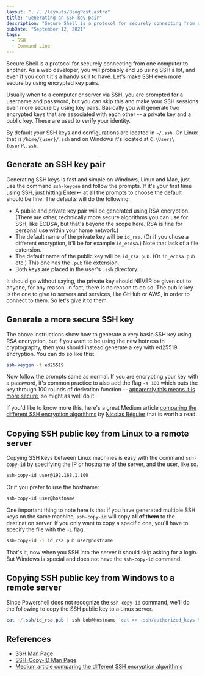 ```yaml
---
layout: "../../layouts/BlogPost.astro"
title: "Generating an SSH key pair"
description: "Secure Shell is a protocol for securely connecting from one computer to another. As a web developer, you will probably end up using SSH a lot, and even if you don't it's a handy skill to have. Here's a quick guide on how to generate SSH keys and copy them to other machines."
pubDate: "September 12, 2021"
tags:
  - SSH
  - Command Line
---
```


Secure Shell is a protocol for securely connecting from one computer to another. As a web developer, you will probably end up using SSH a lot, and even if you don't it's a handy skill to have. Let's make SSH even more secure by using encrypted key pairs.

Usually when to a computer or server via SSH, you are prompted for a username and password, but you can skip this and make your SSH sessions even more secure by using key pairs. Basically you will generate two encrypted keys that are associated with each other -- a private key and a public key. These are used to verify your identity.

By default your SSH keys and configurations are located in `~/.ssh`. On Linux that is `/home/{user}/.ssh` and on Windows it's located at `C:\Users\{user}\.ssh`.

## Generate an SSH key pair

Generating SSH keys is fast and simple on Windows, Linux and Mac, just use the command `ssh-keygen` and follow the prompts. If it's your first time using SSH, just hitting Enter↵ at all the prompts to choose the default should be fine. The defaults will do the following:

- A public and private key pair will be generated using RSA encryption. (There are other, technically more secure algorithms you can use for SSH, like ECDSA, but that's beyond the scope here. RSA is fine for personal use within your home network.)
- The default name of the private key will be `id_rsa`. (Or if you chose a different encryption, it'll be for example `id_ecdsa`.) Note that lack of a file extension.
- The default name of the public key will be `id_rsa.pub`. (Or `id_ecdsa.pub` etc.) This one has the `.pub` file extension.
- Both keys are placed in the user's `.ssh` directory.

It should go without saying, the private key should NEVER be given out to anyone, for any reason. In fact, there is no reason to do so. The public key is the one to give to servers and services, like GitHub or AWS, in order to connect to them. So let's give it to them.

## Generate a more secure SSH key

The above instructions show how to generate a very basic SSH key using RSA encryption, but if you want to be using the new hotness in cryptography, then you should instead generate a key with ed25519 encryption. You can do so like this:

```bash
ssh-keygen -t ed25519
```

Now follow the prompts same as normal. If you are encrypting your key with a password, it's common practice to also add the flag `-a 100` which puts the key through 100 rounds of derivation function -- [apparently this means it is more secure](https://www.reddit.com/r/linuxquestions/comments/axu8te/how_many_a_repetitions_in_ed25519_are_insecure/ehwl3dz/), so might as well do it.

If you'd like to know more this, here's a great Medium article [comparing the different SSH encryption algorithms](https://nbeguier.medium.com/a-real-world-comparison-of-the-ssh-key-algorithms-b26b0b31bfd9) by [Nicolas Béguier](https://beguier.eu/nicolas/) that is worth a read.

## Copying SSH public key from Linux to a remote server

Copying SSH keys between Linux machines is easy with the command `ssh-copy-id` by specifying the IP or hostname of the server, and the user, like so.

```bash
ssh-copy-id user@192.168.1.100
```

Or if you prefer to use the hostname:

```bash
ssh-copy-id user@hostname
```

One important thing to note here is that if you have generated multiple SSH keys on the same machine, `ssh-copy-id` will copy **all of them** to the destination server. If you only want to copy a specific one, you'll have to specify the file with the `-i` flag.

```bash
ssh-copy-id -i id_rsa.pub user@hostname
```

That's it, now when you SSH into the server it should skip asking for a login. But Windows is special and does not have the `ssh-copy-id` command.

## Copying SSH public key from Windows to a remote server

Since Powershell does not recognize the `ssh-copy-id` command, we'll do the following to copy the SSH public key to a Linux server.

```powershell
cat ~/.ssh/id_rsa.pub | ssh bob@hostname 'cat >> .ssh/authorized_keys && echo "Key copied"'
```

## References

- [SSH Man Page](https://linux.die.net/man/1/ssh)
- [SSH-Copy-ID Man Page](https://linux.die.net/man/1/ssh-copy-id)
- [Medium article comparing the different SSH encryption algorithms](https://nbeguier.medium.com/a-real-world-comparison-of-the-ssh-key-algorithms-b26b0b31bfd9)
